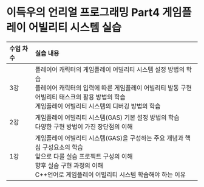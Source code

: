 # 이득우의 언리얼 프로그래밍 Part4 게임플레이 어빌리티 시스템 실습

| <b>수업 차수</b> |  <b>실습 내용</b> |
| :-------------- | :------------------ |
| 3강 | 플레이어 캐릭터의 게임플레이 어빌리티 시스템 설정 방법의 학습 </br> 플레이어 캐릭터의 입력에 따른 게임플레이 어빌리티 발동 구현 </br> 어빌리티 태스크의 활용 방법의 학습 </br> 게임플레이 어빌리티 시스템의 디버깅 방법의 학습  |
| 2강 | 게임플레이 어빌리티 시스템(GAS) 기본 설정 방법의 학습 </br> 다양한 구현 방법이 가진 장단점의 이해  |
| 1강 | 게임플레이 어빌리티 시스템(GAS)을 구성하는 주요 개념과 핵심 구성요소의 학습 </br> 앞으로 다룰 실습 프로젝트 구성의 이해 </br> 향후 실습 구현 과정의 이해 </br> C++언어로 게임플레이 어빌리티 시스템 학습해야 하는 이유  |
